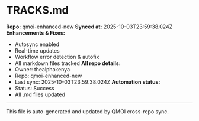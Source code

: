 # TRACKS.md

**Repo:** qmoi-enhanced-new
**Synced at:** 2025-10-03T23:59:38.024Z
**Enhancements & Fixes:**
- Autosync enabled
- Real-time updates
- Workflow error detection & autofix
- All markdown files tracked
**All repo details:**
- Owner: thealphakenya
- Repo: qmoi-enhanced-new
- Last sync: 2025-10-03T23:59:38.024Z
**Automation status:**
- Status: Success
- All .md files updated
---
This file is auto-generated and updated by QMOI cross-repo sync.
